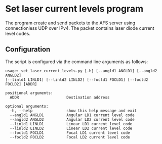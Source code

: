 Set laser current levels program
================================

The program create and send packets to the AFS server using 
connectionless UDP over IPv4. 
The packet contains laser diode current level codes.

Configuration
-------------

The script is configured via the command line arguments as follows:

```
usage: set_laser_current_levels.py [-h] [--angld1 ANGLD1] [--angld2 ANGLD2] 
[--linld1 LINLD1] [--linld2 LINLD2] [--focld1 FOCLD1] [--focld2 FOCLD2] [ADDR]

positional arguments:
  ADDR                     Destination address

optional arguments:
  -h, --help               show this help message and exit
  --angld1 ANGLD1          Angular LD1 current level code
  --angld2 ANGLD2          Angular LD2 current level code
  --linld1 LINLD1          Linear LD1 current level code
  --linld2 LINLD2          Linear LD2 current level code
  --focld1 FOCLD1          Focal LD1 current level code
  --focld2 FOCLD2          Focal LD2 current level code
 
```